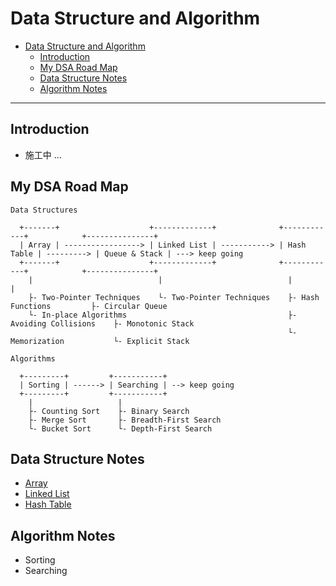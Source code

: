 # Data Structure and Algorithm

- [Data Structure and Algorithm](#data-structure-and-algorithm)
  - [Introduction](#introduction)
  - [My DSA Road Map](#my-dsa-road-map)
  - [Data Structure Notes](#data-structure-notes)
  - [Algorithm Notes](#algorithm-notes)

---
## Introduction

- 施工中 ...

## My DSA Road Map

```
Data Structures

  +-------+                    +-------------+              +------------+            +---------------+
  | Array | -----------------> | Linked List | -----------> | Hash Table | ---------> | Queue & Stack | ---> keep going
  +-------+                    +-------------+              +------------+            +---------------+
    |                            |                            |                         |
    ├- Two-Pointer Techniques    └- Two-Pointer Techniques    ├- Hash Functions         ├- Circular Queue
    └- In-place Algorithms                                    ├- Avoiding Collisions    ├- Monotonic Stack
                                                              └- Memorization           └- Explicit Stack

Algorithms

  +---------+         +-----------+
  | Sorting | ------> | Searching | --> keep going
  +---------+         +-----------+
    |                   |
    ├- Counting Sort    ├- Binary Search
    ├- Merge Sort       ├- Breadth-First Search
    └- Bucket Sort      └- Depth-First Search
```

## Data Structure Notes

- [Array](./notes/array.md)
- [Linked List](./notes/linked-list.md)
- [Hash Table](./notes/hash-table.md)

## Algorithm Notes

- Sorting
- Searching